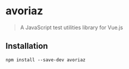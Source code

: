 # avoriaz

> A JavaScript test utilities library for Vue.js

## Installation

```
npm install --save-dev avoriaz
```
